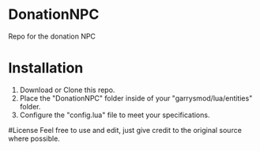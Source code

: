 # DonationNPC
Repo for the donation NPC

# Installation
1. Download or Clone this repo.
2. Place the "DonationNPC" folder inside of your "garrysmod/lua/entities" folder.
3. Configure the "config.lua" file to meet your specifications.

#License
Feel free to use and edit, just give credit to the original source where possible.
